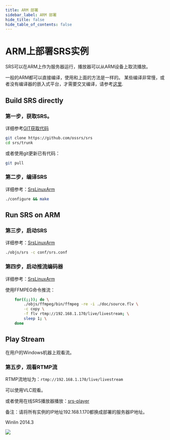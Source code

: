 ```yaml
---
title: ARM 部署
sidebar_label: ARM 部署
hide_title: false
hide_table_of_contents: false
---
```


# ARM上部署SRS实例

SRS可以在ARM上作为服务器运行，播放器可以从ARM设备上取流播放。

一般的ARM都可以直接编译，使用和上面的方法是一样的。
某些编译非常慢，或者没有编译器的嵌入式平台，才需要交叉编译，请参考[这里](./arm.md).

## Build SRS directly

### 第一步，获取SRS。

详细参考[GIT获取代码](./git.md)

```bash
git clone https://github.com/ossrs/srs
cd srs/trunk
```

或者使用git更新已有代码：

```bash
git pull
```

### 第二步，编译SRS

详细参考：[SrsLinuxArm](./arm.md)

```bash
./configure && make
```

## Run SRS on ARM

### 第三步，启动SRS

详细参考：[SrsLinuxArm](./arm.md)

```bash
./objs/srs -c conf/srs.conf
```

### 第四步，启动推流编码器

详细参考：[SrsLinuxArm](./arm.md)

使用FFMPEG命令推流：

```bash
    for((;;)); do \
        ./objs/ffmpeg/bin/ffmpeg -re -i ./doc/source.flv \
        -c copy \
        -f flv rtmp://192.168.1.170/live/livestream; \
        sleep 1; \
    done
```

## Play Stream

在用户的Windows机器上观看流。

### 第五步，观看RTMP流

RTMP流地址为：`rtmp://192.168.1.170/live/livestream`

可以使用VLC观看。

或者使用在线SRS播放器播放：[srs-player](https://ossrs.net/players/srs_player.html)

备注：请将所有实例的IP地址192.168.1.170都换成部署的服务器IP地址。

Winlin 2014.3

![](https://ossrs.net/gif/v1/sls.gif?site=ossrs.net&path=/lts/doc/zh/v6/sample-arm)


